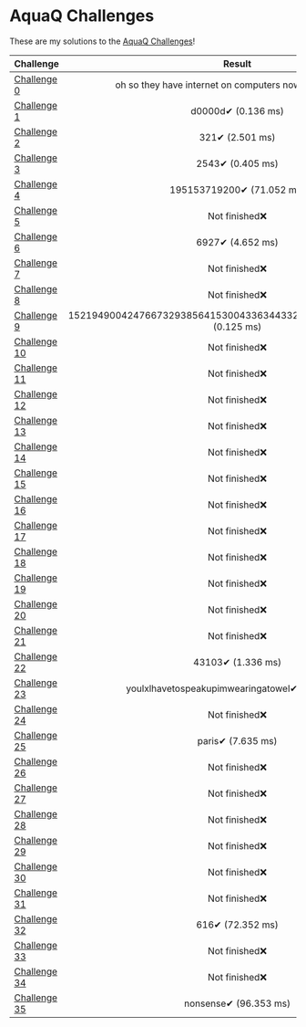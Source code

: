 # AquaQ Challenges

These are my solutions to the [AquaQ Challenges](https://challenges.aquaq.co.uk/)!

| Challenge | Result |
|---|:---:|
| [Challenge 0](https://github.com/CodingAP/aquaq-challenges/tree/main/challenges/challenge0)| oh so they have internet on computers now✔ (0.156 ms) |
| [Challenge 1](https://github.com/CodingAP/aquaq-challenges/tree/main/challenges/challenge1)| d0000d✔ (0.136 ms) |
| [Challenge 2](https://github.com/CodingAP/aquaq-challenges/tree/main/challenges/challenge2)| 321✔ (2.501 ms) |
| [Challenge 3](https://github.com/CodingAP/aquaq-challenges/tree/main/challenges/challenge3)| 2543✔ (0.405 ms) |
| [Challenge 4](https://github.com/CodingAP/aquaq-challenges/tree/main/challenges/challenge4)| 195153719200✔ (71.052 ms) |
| [Challenge 5](https://github.com/CodingAP/aquaq-challenges/tree/main/challenges/challenge5)| Not finished❌ |
| [Challenge 6](https://github.com/CodingAP/aquaq-challenges/tree/main/challenges/challenge6)| 6927✔ (4.652 ms) |
| [Challenge 7](https://github.com/CodingAP/aquaq-challenges/tree/main/challenges/challenge7)| Not finished❌ |
| [Challenge 8](https://github.com/CodingAP/aquaq-challenges/tree/main/challenges/challenge8)| Not finished❌ |
| [Challenge 9](https://github.com/CodingAP/aquaq-challenges/tree/main/challenges/challenge9)| 15219490042476673293856415300433634433293774002195671040✔ (0.125 ms) |
| [Challenge 10](https://github.com/CodingAP/aquaq-challenges/tree/main/challenges/challenge10)| Not finished❌ |
| [Challenge 11](https://github.com/CodingAP/aquaq-challenges/tree/main/challenges/challenge11)| Not finished❌ |
| [Challenge 12](https://github.com/CodingAP/aquaq-challenges/tree/main/challenges/challenge12)| Not finished❌ |
| [Challenge 13](https://github.com/CodingAP/aquaq-challenges/tree/main/challenges/challenge13)| Not finished❌ |
| [Challenge 14](https://github.com/CodingAP/aquaq-challenges/tree/main/challenges/challenge14)| Not finished❌ |
| [Challenge 15](https://github.com/CodingAP/aquaq-challenges/tree/main/challenges/challenge15)| Not finished❌ |
| [Challenge 16](https://github.com/CodingAP/aquaq-challenges/tree/main/challenges/challenge16)| Not finished❌ |
| [Challenge 17](https://github.com/CodingAP/aquaq-challenges/tree/main/challenges/challenge17)| Not finished❌ |
| [Challenge 18](https://github.com/CodingAP/aquaq-challenges/tree/main/challenges/challenge18)| Not finished❌ |
| [Challenge 19](https://github.com/CodingAP/aquaq-challenges/tree/main/challenges/challenge19)| Not finished❌ |
| [Challenge 20](https://github.com/CodingAP/aquaq-challenges/tree/main/challenges/challenge20)| Not finished❌ |
| [Challenge 21](https://github.com/CodingAP/aquaq-challenges/tree/main/challenges/challenge21)| Not finished❌ |
| [Challenge 22](https://github.com/CodingAP/aquaq-challenges/tree/main/challenges/challenge22)| 43103✔ (1.336 ms) |
| [Challenge 23](https://github.com/CodingAP/aquaq-challenges/tree/main/challenges/challenge23)| youlxlhavetospeakupimwearingatowel✔ (0.587 ms) |
| [Challenge 24](https://github.com/CodingAP/aquaq-challenges/tree/main/challenges/challenge24)| Not finished❌ |
| [Challenge 25](https://github.com/CodingAP/aquaq-challenges/tree/main/challenges/challenge25)| paris✔ (7.635 ms) |
| [Challenge 26](https://github.com/CodingAP/aquaq-challenges/tree/main/challenges/challenge26)| Not finished❌ |
| [Challenge 27](https://github.com/CodingAP/aquaq-challenges/tree/main/challenges/challenge27)| Not finished❌ |
| [Challenge 28](https://github.com/CodingAP/aquaq-challenges/tree/main/challenges/challenge28)| Not finished❌ |
| [Challenge 29](https://github.com/CodingAP/aquaq-challenges/tree/main/challenges/challenge29)| Not finished❌ |
| [Challenge 30](https://github.com/CodingAP/aquaq-challenges/tree/main/challenges/challenge30)| Not finished❌ |
| [Challenge 31](https://github.com/CodingAP/aquaq-challenges/tree/main/challenges/challenge31)| Not finished❌ |
| [Challenge 32](https://github.com/CodingAP/aquaq-challenges/tree/main/challenges/challenge32)| 616✔ (72.352 ms) |
| [Challenge 33](https://github.com/CodingAP/aquaq-challenges/tree/main/challenges/challenge33)| Not finished❌ |
| [Challenge 34](https://github.com/CodingAP/aquaq-challenges/tree/main/challenges/challenge34)| Not finished❌ |
| [Challenge 35](https://github.com/CodingAP/aquaq-challenges/tree/main/challenges/challenge35)| nonsense✔ (96.353 ms) |

